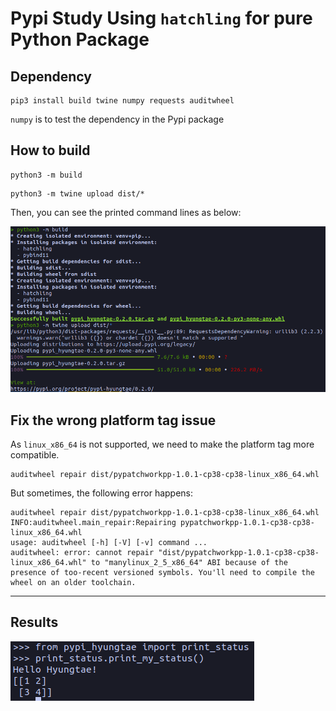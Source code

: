 # Pypi Study Using `hatchling` for pure Python Package

## Dependency

```angular2html
pip3 install build twine numpy requests auditwheel
```

`numpy` is to test the dependency in the Pypi package


## How to build

```
python3 -m build
```

```
python3 -m twine upload dist/*
```

Then, you can see the printed command lines as below:

![](/materials/1129_pypi_commandline.png)

## Fix the wrong platform tag issue

As `linux_x86_64` is not supported, we need to make the platform tag more compatible.


```
auditwheel repair dist/pypatchworkpp-1.0.1-cp38-cp38-linux_x86_64.whl
```

But sometimes, the following error happens:

```
auditwheel repair dist/pypatchworkpp-1.0.1-cp38-cp38-linux_x86_64.whl
INFO:auditwheel.main_repair:Repairing pypatchworkpp-1.0.1-cp38-cp38-linux_x86_64.whl
usage: auditwheel [-h] [-V] [-v] command ...
auditwheel: error: cannot repair "dist/pypatchworkpp-1.0.1-cp38-cp38-linux_x86_64.whl" to "manylinux_2_5_x86_64" ABI because of the presence of too-recent versioned symbols. You'll need to compile the wheel on an older toolchain.
```

---

## Results

![](/materials/pypi_result.png)

